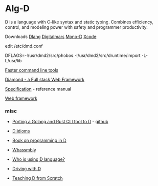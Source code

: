 Alg-D
=====

D is a language with C-like syntax and static typing. 
Combines efficiency, control, and modeling power with safety and programmer productivity.

Downloads
[Dlang](http://dlang.org/download.html)
[Digitalmars](http://digitalmars.com/d/download.html)
[Mono-D](http://mono-d.alexanderbothe.com/download/)
[Xcode](http://michelf.ca/projects/d-for-xcode/)


edit /etc/dmd.conf

DFLAGS=-I/usr/dmd2/src/phobos -I/usr/dmd2/src/druntime/import -L-L/usr/lib

[Faster command line tools](http://dlang.org/blog/2017/05/24/faster-command-line-tools-in-d/)

[Diamond - a Full stack Web Framework](https://github.com/DiamondMVC/Diamond)

[Specification](https://dlang.org/spec/spec.html) - reference manual

[Web framework](https://github.com/huntlabs/hunt-framework)

### misc

+ [Porting a Golang and Rust CLI tool to D](https://pingfrommorocco.blogspot.com/2020/08/porting-golang-and-rust-cli-tool-to-d.html) - [github](https://github.com/azihassan/hashtrack-client)

+ [D idioms](https://p0nce.github.io/d-idioms/)

+ [Book on programming in D](http://ddili.org/ders/d.en/index.html)

+ [Wbassmbly](http://webassembly.arsdnet.net/)

+ [Who is using D language?](https://dlang.org/orgs-using-d.html)
+ [Driving with D](https://dlang.org/blog/2021/06/01/driving-with-d/)
+ [Teaching D from Scratch](https://dlang.org/blog/2021/12/23/teaching-d-from-scratch-is-it-a-viable-first-language/)
